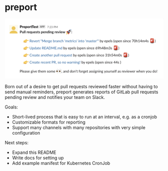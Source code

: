 # preport

![Example of a pull request report on Slack](docs/images/example.png)

Born out of a desire to get pull requests reviewed faster without having to send manual reminders, preport generates reports of GitLab pull requests pending review and notifies your team on Slack.

Goals:

* Short-lived process that is easy to run at an interval, e.g. as a cronjob
* Customizable formats for reporting
* Support many channels with many repositories with very simple configuration

Next steps:

* Expand this README
* Write docs for setting up
* Add example manifest for Kubernetes CronJob
